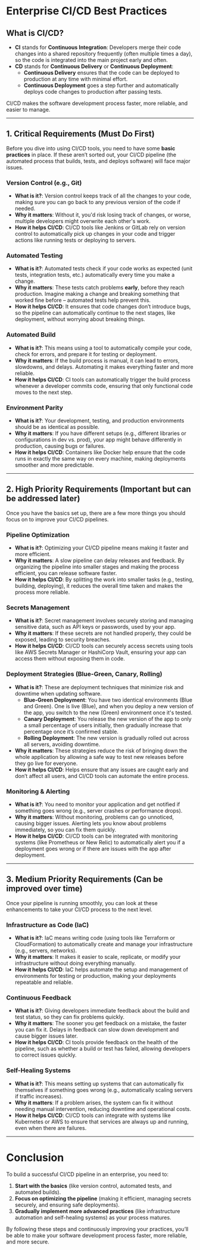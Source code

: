 # Enterprise CI/CD Best Practices

## What is CI/CD?

- **CI** stands for **Continuous Integration**: Developers merge their code changes into a shared repository frequently (often multiple times a day), so the code is integrated into the main project early and often.
- **CD** stands for **Continuous Delivery** or **Continuous Deployment**:
    - **Continuous Delivery** ensures that the code can be deployed to production at any time with minimal effort.
    - **Continuous Deployment** goes a step further and automatically deploys code changes to production after passing tests.

CI/CD makes the software development process faster, more reliable, and easier to manage.

---

## 1. **Critical Requirements (Must Do First)**

Before you dive into using CI/CD tools, you need to have some **basic practices** in place. If these aren’t sorted out, your CI/CD pipeline (the automated process that builds, tests, and deploys software) will face major issues.

### **Version Control** (e.g., Git)

- **What is it?**: Version control keeps track of all the changes to your code, making sure you can go back to any previous version of the code if needed.
- **Why it matters**: Without it, you'd risk losing track of changes, or worse, multiple developers might overwrite each other's work.
- **How it helps CI/CD**: CI/CD tools like Jenkins or GitLab rely on version control to automatically pick up changes in your code and trigger actions like running tests or deploying to servers.

### **Automated Testing**

- **What is it?**: Automated tests check if your code works as expected (unit tests, integration tests, etc.) automatically every time you make a change.
- **Why it matters**: These tests catch problems **early**, before they reach production. Imagine making a change and breaking something that worked fine before – automated tests help prevent this.
- **How it helps CI/CD**: It ensures that code changes don’t introduce bugs, so the pipeline can automatically continue to the next stages, like deployment, without worrying about breaking things.

### **Automated Build**

- **What is it?**: This means using a tool to automatically compile your code, check for errors, and prepare it for testing or deployment.
- **Why it matters**: If the build process is manual, it can lead to errors, slowdowns, and delays. Automating it makes everything faster and more reliable.
- **How it helps CI/CD**: CI tools can automatically trigger the build process whenever a developer commits code, ensuring that only functional code moves to the next step.

### **Environment Parity**

- **What is it?**: Your development, testing, and production environments should be as identical as possible.
- **Why it matters**: If you have different setups (e.g., different libraries or configurations in dev vs. prod), your app might behave differently in production, causing bugs or failures.
- **How it helps CI/CD**: Containers like Docker help ensure that the code runs in exactly the same way on every machine, making deployments smoother and more predictable.

---

## 2. **High Priority Requirements (Important but can be addressed later)**

Once you have the basics set up, there are a few more things you should focus on to improve your CI/CD pipelines.

### **Pipeline Optimization**

- **What is it?**: Optimizing your CI/CD pipeline means making it faster and more efficient.
- **Why it matters**: A slow pipeline can delay releases and feedback. By organizing the pipeline into smaller stages and making the process efficient, you can release software faster.
- **How it helps CI/CD**: By splitting the work into smaller tasks (e.g., testing, building, deploying), it reduces the overall time taken and makes the process more reliable.

### **Secrets Management**

- **What is it?**: Secret management involves securely storing and managing sensitive data, such as API keys or passwords, used by your app.
- **Why it matters**: If these secrets are not handled properly, they could be exposed, leading to security breaches.
- **How it helps CI/CD**: CI/CD tools can securely access secrets using tools like AWS Secrets Manager or HashiCorp Vault, ensuring your app can access them without exposing them in code.

### **Deployment Strategies (Blue-Green, Canary, Rolling)**

- **What is it?**: These are deployment techniques that minimize risk and downtime when updating software.
    - **Blue-Green Deployment**: You have two identical environments (Blue and Green). One is live (Blue), and when you deploy a new version of the app, you switch to the new (Green) environment once it's tested.
    - **Canary Deployment**: You release the new version of the app to only a small percentage of users initially, then gradually increase that percentage once it’s confirmed stable.
    - **Rolling Deployment**: The new version is gradually rolled out across all servers, avoiding downtime.
- **Why it matters**: These strategies reduce the risk of bringing down the whole application by allowing a safe way to test new releases before they go live for everyone.
- **How it helps CI/CD**: Helps ensure that any issues are caught early and don’t affect all users, and CI/CD tools can automate the entire process.

### **Monitoring & Alerting**

- **What is it?**: You need to monitor your application and get notified if something goes wrong (e.g., server crashes or performance drops).
- **Why it matters**: Without monitoring, problems can go unnoticed, causing bigger issues. Alerting lets you know about problems immediately, so you can fix them quickly.
- **How it helps CI/CD**: CI/CD tools can be integrated with monitoring systems (like Prometheus or New Relic) to automatically alert you if a deployment goes wrong or if there are issues with the app after deployment.

---

## 3. **Medium Priority Requirements (Can be improved over time)**

Once your pipeline is running smoothly, you can look at these enhancements to take your CI/CD process to the next level.

### **Infrastructure as Code (IaC)**

- **What is it?**: IaC means writing code (using tools like Terraform or CloudFormation) to automatically create and manage your infrastructure (e.g., servers, networks).
- **Why it matters**: It makes it easier to scale, replicate, or modify your infrastructure without doing everything manually.
- **How it helps CI/CD**: IaC helps automate the setup and management of environments for testing or production, making your deployments repeatable and reliable.

### **Continuous Feedback**

- **What is it?**: Giving developers immediate feedback about the build and test status, so they can fix problems quickly.
- **Why it matters**: The sooner you get feedback on a mistake, the faster you can fix it. Delays in feedback can slow down development and cause bigger issues later.
- **How it helps CI/CD**: CI tools provide feedback on the health of the pipeline, such as whether a build or test has failed, allowing developers to correct issues quickly.

### **Self-Healing Systems**

- **What is it?**: This means setting up systems that can automatically fix themselves if something goes wrong (e.g., automatically scaling servers if traffic increases).
- **Why it matters**: If a problem arises, the system can fix it without needing manual intervention, reducing downtime and operational costs.
- **How it helps CI/CD**: CI/CD tools can integrate with systems like Kubernetes or AWS to ensure that services are always up and running, even when there are failures.

---
# Conclusion

To build a successful CI/CD pipeline in an enterprise, you need to:

1. **Start with the basics** (like version control, automated tests, and automated builds).
2. **Focus on optimizing the pipeline** (making it efficient, managing secrets securely, and ensuring safe deployments).
3. **Gradually implement more advanced practices** (like infrastructure automation and self-healing systems) as your process matures.

By following these steps and continuously improving your practices, you’ll be able to make your software development process faster, more reliable, and more secure. 